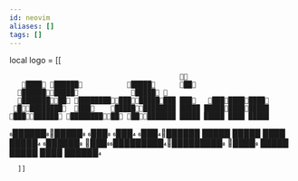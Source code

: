 ```yaml
---
id: neovim
aliases: []
tags: []
---
```


 local logo = [[


                                              
       ████ ██████           █████      ██
      ███████████             █████ 
      █████████ ███████████████████ ███   ███████████
     █████████  ███    █████████████ █████ ██████████████
    █████████ ██████████ █████████ █████ █████ ████ █████
  ███████████ ███    ███ █████████ █████ █████ ████ █████
 ██████  █████████████████████ ████ █████ █████ ████ ██████

      ]]

